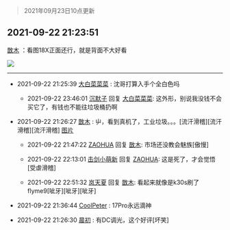 > 2021年09月23日10点更新
<link rel="stylesheet" href="https://cdn.jsdelivr.net/gh/taotie6/sampleJSON@main/css/photo_show.css">
<meta name="referrer" content="no-referrer" />


 ## 2021-09-22 21:23:51 

 [㪚木](https://www.coolapk.com/feed/30185659?shareKey=Y2NmNmE2OTE1ZGZiNjE0YjM2NTk~) ：看图18X正面还行，就是背面不大好看 

<div class="album">
<img class="img-item" src="http://image.coolapk.com/feed/2020/0606/14/1081091_629934c8_5639_0661@560x314.gif" />
</div>

 ------- 

- 2021-09-22 21:25:39 [大白菜菜菜](uid=2081020) : 沈哥打算入手个全白色吗 

    - 2021-09-22 23:46:01 [沉默子](uid=2648594) 回复 [大白菜菜菜](uid=2081020): 这外形，别说我没钱不会买它了，有钱也不能往垃圾桶扔啊 

- 2021-09-22 21:26:27 [㪚木](uid=1081091) : 屮，看到真机了，工业垃圾。。。[流汗滑稽][流汗滑稽][流汗滑稽] [图片](http://image.coolapk.com/feed/2021/0922/21/1081091_a9b9f4f7_7186_1004@1440x2079.jpeg)

    - 2021-09-22 21:47:22 [ZAOHUA](uid=1930793) 回复 [㪚木](uid=1081091): 市场还没教会魅族[傲慢] 

    - 2021-09-22 22:13:01 [击剑小萌新](uid=3435660) 回复 [ZAOHUA](uid=1930793): 这是死了，才会觉悟[受虐滑稽] 

    - 2021-09-22 22:51:32 [岚天夏](uid=1974131) 回复 [㪚木](uid=1081091): 看起来就像是k30s刷了flyme9[呲牙][呲牙][呲牙] 

- 2021-09-22 21:36:44 [CoolPeter](uid=1437066) : 17Pro永远滴神 

- 2021-09-22 21:26:30 [晨初](uid=1179614) : 有DC调光，这个好评[坏笑] 

